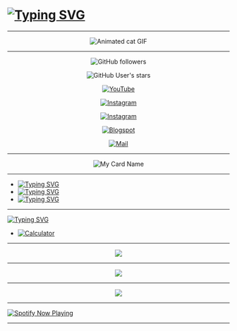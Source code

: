 <h1 align="left">
<a href="https://github.com/Akhil-Mahesh"><img src="https://readme-typing-svg.herokuapp.com?font=Macondo&size=16&pause=1000&color=F70000&width=100&lines=Hey+Folk's" alt="Typing SVG" /></a>
</h1>

---

<center>
<img src="https://media.giphy.com/media/SWoSkN6DxTszqIKEqv/giphy.gif" alt="Animated cat GIF">
</center>

---

<center>
    
![GitHub followers](https://img.shields.io/github/followers/Akhil-Mahesh?color=black&style=social)

![GitHub User's stars](https://img.shields.io/github/stars/Akhil-Mahesh?color=black&style=social)

[![YouTube](https://img.shields.io/badge/YouTube-AlonePhilic-red?&style=social&logo=youtube)](https://www.youtube.com/AlonePhilic)

[![Instagram](https://img.shields.io/badge/Instagram-alone.philic-pink?&style=social&logo=instagram)](https://instagram.com/alone.philic)

[![Instagram](https://img.shields.io/badge/Instagram-akhi__akxu-orange?&style=social&logo=instagram)](https://instagram.com/akhi_akxu)

[![Blogspot](https://img.shields.io/badge/Blogspot-ItzmeAkhilMahesh-orange?&style=social&logo=blogger)](https://itzmeakhilmahesh.blogspot.com/)

[![Mail](https://img.shields.io/badge/Mail-akhilmahesh012%40gmail.com-blue?&style=social&logo=gmail)](mailto:akhilmahesh012@gmail.com)

</center>

---

<center>

![My Card Name](https://cardivo.vercel.app/api?name=Akhil%20Mahesh&description=This%20is%20my%20card%20name...%20%20Once%20again%20welcome%20to%20my%20git!&image=https://telegra.ph/file/4638e46644a935e9a1310.jpg/images?q=tbn:ANd9GcR7aMC3bf4bg4l_nhYS2Un9FXbFYcB4T83Shjk8xSUZDh_D61LFpzbpeqLW&s=10?v=4&backgroundColor=%23ecf0f1&github=Akhil-Mahesh&twitter=@akhi_akxu&instagram=akhi_akxu&pattern=leaf&colorPattern=%23eaeaea)

</center>

---

- <a href="https://github.com/Akhil-Mahesh/typing-svg"><img src="https://readme-typing-svg.herokuapp.com?font=Macondo&size=16&pause=1000&color=1EA0F7&width=250&lines=My+name+is+Akhil+Mahesh" alt="Typing SVG" /></a>
- <a href="https://github.com/Akhil-Mahesh/typing-svg"><img src="https://readme-typing-svg.herokuapp.com?font=Macondo&size=16&pause=1000&color=1EA0F7&width=250&lines=I'm+a+2nd+year+BCA+student;at+Tanur%2C+Malappuram" alt="Typing SVG" /></a>
- <a href="https://github.com/Akhil-Mahesh/typing-svg"><img src="https://readme-typing-svg.herokuapp.com?font=Macondo&size=16&pause=1000&color=rgb(30, 160, 247)&width=250&lines=My+hometown+is+in+;Thiruvananthapuram%2C+Kerala" alt="Typing SVG" /></a>

---

[![Typing SVG](https://readme-typing-svg.herokuapp.com?font=Macondo&size=16&pause=1000&width=250&lines=My+repositories)](https://git.io/typing-svg)

- [![Calculator](https://img.shields.io/badge/Calculator-Visit-black?style=plastic&logo=github)](https://github.com/Akhil-Mahesh/Calculator)

---

<div align="center">   
  <img src="https://github-readme-streak-stats.herokuapp.com?user=Akhil-Mahesh&theme=black-ice&hide_border=true&stroke=00FF00&background=000000&ring=00FF00&fire=00FF00&currStreakNum=00FF00"/>  

---

  <img src="https://github-readme-stats.vercel.app/api?username=Akhil-Mahesh&theme=black-ice&show_icons=true&hide_border=true&icon_color=00FF00&text_color=00FF00&bg_color=000000"/>  

---
  
  <img src="https://github-readme-stats.vercel.app/api/top-langs/?username=Akhil-Mahesh&layout=compact&theme=dark&title_color=ffffff&text_color=ffffff&bg_color=000000&langs_count=10" />  
</div>  

---

<a href="https://spotify-github-profile.vercel.app/api/view.svg?uid=31gvkj7oelt5axfiwpjew4l6gcwi&redirect=true">  
  <img src="https://spotify-github-profile.vercel.app/api/view.svg?uid=31gvkj7oelt5axfiwpjew4l6gcwi&cover_image=true&theme=novatorem&show_offline=false&background_color=121212&interchange=true&bar_color=0000ff&bar_color_cover=false" alt="Spotify Now Playing" />  
</a>  

---

<!-- Conclusion --> 
 <!-- Last edited: 29/04/2023 --> 
 <!-- Older Version Readme codes in repo go check it out --> 
 <!-- Don't forget to give a star. -->